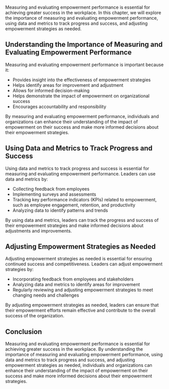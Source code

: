 
Measuring and evaluating empowerment performance is essential for achieving greater success in the workplace. In this chapter, we will explore the importance of measuring and evaluating empowerment performance, using data and metrics to track progress and success, and adjusting empowerment strategies as needed.

Understanding the Importance of Measuring and Evaluating Empowerment Performance
--------------------------------------------------------------------------------

Measuring and evaluating empowerment performance is important because it:

* Provides insight into the effectiveness of empowerment strategies
* Helps identify areas for improvement and adjustment
* Allows for informed decision-making
* Helps demonstrate the impact of empowerment on organizational success
* Encourages accountability and responsibility

By measuring and evaluating empowerment performance, individuals and organizations can enhance their understanding of the impact of empowerment on their success and make more informed decisions about their empowerment strategies.

Using Data and Metrics to Track Progress and Success
----------------------------------------------------

Using data and metrics to track progress and success is essential for measuring and evaluating empowerment performance. Leaders can use data and metrics by:

* Collecting feedback from employees
* Implementing surveys and assessments
* Tracking key performance indicators (KPIs) related to empowerment, such as employee engagement, retention, and productivity
* Analyzing data to identify patterns and trends

By using data and metrics, leaders can track the progress and success of their empowerment strategies and make informed decisions about adjustments and improvements.

Adjusting Empowerment Strategies as Needed
------------------------------------------

Adjusting empowerment strategies as needed is essential for ensuring continued success and competitiveness. Leaders can adjust empowerment strategies by:

* Incorporating feedback from employees and stakeholders
* Analyzing data and metrics to identify areas for improvement
* Regularly reviewing and adjusting empowerment strategies to meet changing needs and challenges

By adjusting empowerment strategies as needed, leaders can ensure that their empowerment efforts remain effective and contribute to the overall success of the organization.

Conclusion
----------

Measuring and evaluating empowerment performance is essential for achieving greater success in the workplace. By understanding the importance of measuring and evaluating empowerment performance, using data and metrics to track progress and success, and adjusting empowerment strategies as needed, individuals and organizations can enhance their understanding of the impact of empowerment on their success and make more informed decisions about their empowerment strategies.
